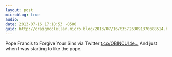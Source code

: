 ```yaml
---
layout: post
microblog: true
audio: 
date: 2013-07-16 17:18:53 -0500
guid: http://craigmcclellan.micro.blog/2013/07/16/t357263091370688514.html
---
```

Pope Francis to Forgive Your Sins via Twitter [t.co/OBINCUl4e...](http://t.co/OBINCUl4ex) And just when I was starting to like the pope.
